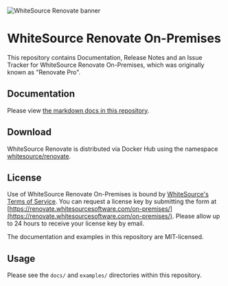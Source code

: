 ![WhiteSource Renovate banner](https://app.renovatebot.com/images/whitesource_renovate_660_220.jpg)

# WhiteSource Renovate On-Premises

This repository contains Documentation, Release Notes and an Issue Tracker for WhiteSource Renovate On-Premises, which was originally known as "Renovate Pro".

## Documentation

Please view [the markdown docs in this repository](https://github.com/whitesource/renovate-on-prem/tree/master/docs).

## Download

WhiteSource Renovate is distributed via Docker Hub using the namespace [whitesource/renovate](https://hub.docker.com/r/whitesource/renovate).

## License

Use of WhiteSource Renovate On-Premises is bound by [WhiteSource's Terms of Service](https://renovate.whitesourcesoftware.com/terms-of-service/). You can request a license key by submitting the form at [https://renovate.whitesourcesoftware.com/on-premises/](https://renovate.whitesourcesoftware.com/on-premises/). Please allow up to 24 hours to receive your license key by email.

The documentation and examples in this repository are MIT-licensed.

## Usage

Please see the `docs/` and `examples/` directories within this repository.
